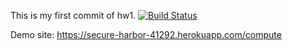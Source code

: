 This is my first commit of hw1.
[![Build Status](https://travis-ci.com/asilolcu/bil481hw1.svg?branch=main)](https://travis-ci.com/asilolcu/bil481hw1)

Demo site: https://secure-harbor-41292.herokuapp.com/compute